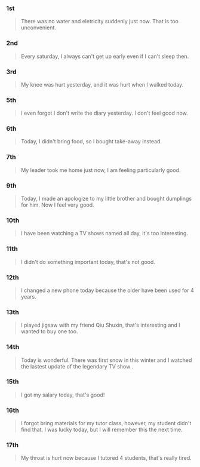 ### 1st
> There was no water and eletricity suddenly just now. That is too unconvenient.

### 2nd
> Every saturday, I always can't get up early even if I can't sleep then.

### 3rd
> My knee was hurt yesterday, and it was hurt when I walked today.

### 5th
> I even forgot I don't write the diary yesterday. I don't feel good now.

### 6th
> Today, I didn't bring food, so I bought take-away instead.

### 7th
> My leader took me home just now, I am feeling particularly good.

### 9th
> Today, I made an apologize to my little brother and bought dumplings for him. Now I feel very good.

### 10th
> I have been watching a TV shows named <Bye Bye my lover> all day, it's too interesting.

### 11th
> I didn't do something important today, that's not good.

### 12th
> I changed a new phone today because the older have been used for 4 years.

### 13th
> I played jigsaw with my friend Qiu Shuxin, that's interesting and I wanted to buy one too.

### 14th
> Today is wonderful. There was first snow in this winter and I watched the lastest update of the legendary TV show <Bye Bye my lover>.

### 15th
> I got my salary today, that's good!

### 16th
> I forgot bring materials for my tutor class, however, my student didn't find that. I was lucky today, but I will remember this the next time.

### 17th
> My throat is hurt now because I tutored 4 students, that's really tired.
